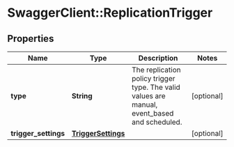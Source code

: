 # SwaggerClient::ReplicationTrigger

## Properties
Name | Type | Description | Notes
------------ | ------------- | ------------- | -------------
**type** | **String** | The replication policy trigger type. The valid values are manual, event_based and scheduled. | [optional] 
**trigger_settings** | [**TriggerSettings**](TriggerSettings.md) |  | [optional] 


